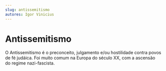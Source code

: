 ```yaml
---
slug: antissemitismo
autores: Igor Vinicius
---
```


# Antissemitismo
O Antissemitismo é o preconceito, julgamento e/ou hostilidade contra povos de fé judáica. Foi
muito comum na Europa do século XX, com a ascensão do regime nazi-fascista.